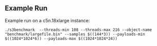 
## Example Run
Example run on a c5n.18xlarge instance:
```
./s3benchmark  --threads-min 108 --threads-max 216 --object-name "benchmark/largefile.bin" --samples $((144*3)) --payloads-min $((1024*1024*6)) --payloads-max $((1024*1024*24))
```
